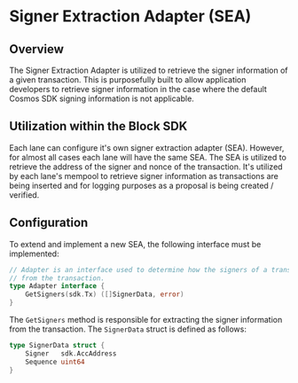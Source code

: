 # Signer Extraction Adapter (SEA)

## Overview

The Signer Extraction Adapter is utilized to retrieve the signer information of a given transaction. This is purposefully built to allow application developers to retrieve signer information in the case where the default Cosmos SDK signing information is not applicable. 

## Utilization within the Block SDK

Each lane can configure it's own signer extraction adapter (SEA). However, for almost all cases each lane will have the same SEA. The SEA is utilized to retrieve the address of the signer and nonce of the transaction. It's utilized by each lane's mempool to retrieve signer information as transactions are being inserted and for logging purposes as a proposal is being created / verified.

## Configuration

To extend and implement a new SEA, the following interface must be implemented:

```go
// Adapter is an interface used to determine how the signers of a transaction should be extracted
// from the transaction.
type Adapter interface {
	GetSigners(sdk.Tx) ([]SignerData, error)
}
```

The `GetSigners` method is responsible for extracting the signer information from the transaction. The `SignerData` struct is defined as follows:

```go
type SignerData struct {
	Signer   sdk.AccAddress
	Sequence uint64
}
```

